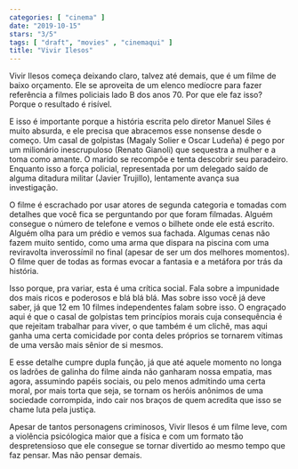```yaml
---
categories: [ "cinema" ]
date: "2019-10-15"
stars: "3/5"
tags: [ "draft", "movies" , "cinemaqui" ]
title: "Vivir Ilesos"
---
```

Vivir Ilesos começa deixando claro, talvez até demais, que é um filme de baixo orçamento. Ele se aproveita de um elenco medíocre para fazer referência a filmes policiais lado B dos anos 70. Por que ele faz isso? Porque o resultado é risível.

E isso é importante porque a história escrita pelo diretor Manuel Siles é muito absurda, e ele precisa que abracemos esse nonsense desde o começo. Um casal de golpistas (Magaly Solier e Oscar Ludeña) é pego por um milionário inescrupuloso (Renato Gianoli) que sequestra a mulher e a toma como amante. O marido se recompõe e tenta descobrir seu paradeiro. Enquanto isso a força policial, representada por um delegado saído de alguma ditadura militar (Javier Trujillo), lentamente avança sua investigação.

O filme é escrachado por usar atores de segunda categoria e tomadas com detalhes que você fica se perguntando por que foram filmadas. Alguém consegue o número de telefone e vemos o bilhete onde ele está escrito. Alguém olha para um prédio e vemos sua fachada. Algumas cenas não fazem muito sentido, como uma arma que dispara na piscina com uma reviravolta inverossímil no final (apesar de ser um dos melhores momentos). O filme quer de todas as formas evocar a fantasia e a metáfora por trás da história.

Isso porque, pra variar, esta é uma crítica social. Fala sobre a impunidade dos mais ricos e poderosos e blá blá blá. Mas sobre isso você já deve saber, já que 12 em 10 filmes independentes falam sobre isso. O engraçado aqui é que o casal de golpistas tem princípios morais cuja consequência é que rejeitam trabalhar para viver, o que também é um clichê, mas aqui ganha uma certa comicidade por conta deles próprios se tornarem vítimas de uma versão mais sênior de si mesmos.

E esse detalhe cumpre dupla função, já que até aquele momento no longa os ladrões de galinha do filme ainda não ganharam nossa empatia, mas agora, assumindo papéis sociais, ou pelo menos admitindo uma certa moral, por mais torta que seja, se tornam os heróis anônimos de uma sociedade corrompida, indo cair nos braços de quem acredita que isso se chame luta pela justiça.

Apesar de tantos personagens criminosos, Vivir Ilesos é um filme leve, com a violência psicólogica maior que a física e com um formato tão despretensioso que ele consegue se tornar divertido ao mesmo tempo que faz pensar. Mas não pensar demais.

